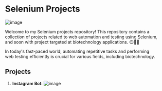 # Selenium Projects

![image](https://github.com/irfanizzath/Selenium/assets/121705156/110f9968-1dd4-4e0d-86bb-8f12c93af182)

Welcome to my Selenium projects repository! This repository contains a collection of projects related to web automation and testing using Selenium, and soon with project targeted at biotechnology applications. 
😉🧬🚀

In today's fast-paced world, automating repetitive tasks and performing web testing efficiently is crucial for various fields, including biotechnology. 

## Projects

1. **Instagram Bot**: ![image](https://github.com/irfanizzath/Selenium/assets/121705156/7f46e615-e7a8-4851-9fd2-673febbf0af8)

